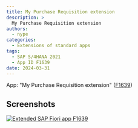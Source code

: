 ```yaml
---
title: My Purchase Requisition extension
description: >
  My Purchase Requisition extension
authors:
  - nype
categories:
  - Extensions of standard apps
tags:
  - SAP S/4HANA 2021
  - App ID F1639
date: 2024-03-31
---
```


<!-- more -->


App: "My Purchase Requisition extension" ([F1639]( https://fioriappslibrary.hana.ondemand.com/sap/fix/externalViewer/#/detail/Apps(%27F1639%27)/S23OP ))

## Screenshots

[![Extended SAP Fiori app F1639 ](res/F1639.png)](res/F1639.png)